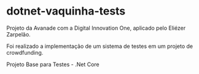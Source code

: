 # dotnet-vaquinha-tests
Projeto da Avanade com a Digital Innovation One, aplicado pelo Eliézer Zarpelão.

Foi realizado a implementação de um sistema de testes em um projeto de crowdfunding.

Projeto Base para Testes - .Net Core  
